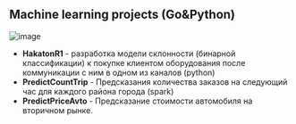## Machine learning projects (Go&Python)

![image](https://github.com/falsednk/MachineLearningProjects/assets/87853781/0fa9b2ee-5e4c-45b6-8d5d-98fa50638cdc)

 - **HakatonR1** - разработка модели склонности (бинарной классификации) к покупке клиентом оборудования после коммуникации с ним в одном из каналов (python)
 - **PredictCountTrip** - Предсказания количества заказов на следующий час для каждого района города (spark)
 - **PredictPriceAvto** - Предсказание стоимости автомобиля на вторичном рынке.
